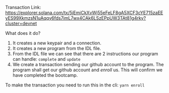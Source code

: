 
Transaction Link: https://explorer.solana.com/tx/5jEmiCkXvWj55eFeLF8gA5XCF3cYE715zaEEyES99XkmzsN1uAqqy6fds7imL7wx4CAk6LSzEPpUW3TAt81g4rky?cluster=devnet


What does it do?

1. It creates a new keypair and a connection.
2. It creates a new program from the IDL file.
3. From the IDL file we can see that there are 2 instructions our program can handle: `complete` and `update`
4. We create a transaction sending our github account to the program. The program shall get our github account and *enroll* us. This will confirm we have completed the bootcamp.

To make the transaction you need to run this in the cli: `yarn enroll`